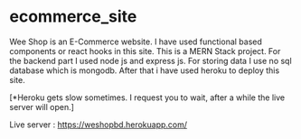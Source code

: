 # ecommerce_site

Wee Shop is an E-Commerce website. I have used functional based components or react hooks in this site. This is a MERN Stack project. For the backend part I used node js and express js. For storing data I use no sql database which is mongodb. After that i have used heroku to deploy this site.

[*Heroku gets slow sometimes. I request you to wait, after a while the live server will open.]

Live server : https://weshopbd.herokuapp.com/
